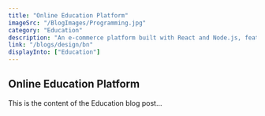```yaml
---
title: "Online Education Platform"
imageSrc: "/BlogImages/Programming.jpg"
category: "Education"
description: "An e-commerce platform built with React and Node.js, featuring product listings, product searching, shopping cart, and checkout."
link: "/blogs/design/bn"
displayInto: ["Education"]
---
```


## Online Education Platform

This is the content of the Education blog post...
